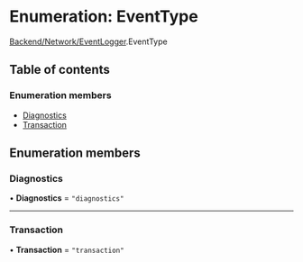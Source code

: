 # Enumeration: EventType

[Backend/Network/EventLogger](../modules/Backend_Network_EventLogger.md).EventType

## Table of contents

### Enumeration members

- [Diagnostics](Backend_Network_EventLogger.EventType.md#diagnostics)
- [Transaction](Backend_Network_EventLogger.EventType.md#transaction)

## Enumeration members

### Diagnostics

• **Diagnostics** = `"diagnostics"`

---

### Transaction

• **Transaction** = `"transaction"`
